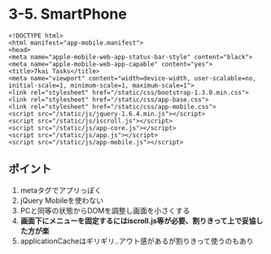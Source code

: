 # 3-5. SmartPhone

    <!DOCTYPE html>
    <html manifest="app-mobile.manifest">
    <head>
    <meta name="apple-mobile-web-app-status-bar-style" content="black">
    <meta name="apple-mobile-web-app-capable" content="yes">
    <title>7kai Tasks</title>
    <meta name="viewport" content="width=device-width, user-scalable=no, initial-scale=1, minimum-scale=1, maximum-scale=1">
    <link rel="stylesheet" href="/static/css/bootstrap-1.3.0.min.css">
    <link rel="stylesheet" href="/static/css/app-base.css">
    <link rel="stylesheet" href="/static/css/app-mobile.css">
    <script src="/static/js/jquery-1.6.4.min.js"></script>
    <script src="/static/js/iscroll.js"></script>
    <script src="/static/js/app-core.js"></script>
    <script src="/static/js/app.js"></script>
    <script src="/static/js/app-mobile.js"></script>

## ポイント

1. metaタグでアプリっぽく
2. jQuery Mobileを使わない
3. PCと同等の状態からDOMを調整し画面を小さくする
4. **画面下にメニューを固定するにはiscroll.js等が必要、割りきって上で妥協した方が楽**
5. applicationCacheはギリギリ..アウト感があるが割りきって使うのもあり
